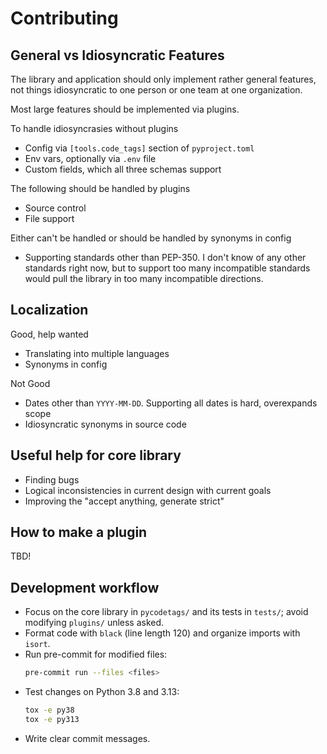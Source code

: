 # Contributing

## General vs Idiosyncratic Features
The library and application should only implement rather general features, not things idiosyncratic to one person
or one team at one organization. 

Most large features should be implemented via plugins.

To handle idiosyncrasies without plugins

- Config via `[tools.code_tags]` section of `pyproject.toml`
- Env vars, optionally via `.env` file
- Custom fields, which all three schemas support

The following should be handled by plugins
- Source control
- File support

Either can't be handled or should be handled by synonyms in config
- Supporting standards other than PEP-350. I don't know of any other standards right now, but to support too many
 incompatible standards would pull the library in too many incompatible directions.

## Localization

Good, help wanted
- Translating into multiple languages
- Synonyms in config

Not Good
- Dates other than `YYYY-MM-DD`. Supporting all dates is hard, overexpands scope
- Idiosyncratic synonyms in source code


## Useful help for core library
- Finding bugs
- Logical inconsistencies in current design with current goals
- Improving the "accept anything, generate strict"

## How to make a plugin

TBD!


## Development workflow

- Focus on the core library in `pycodetags/` and its tests in `tests/`; avoid modifying `plugins/` unless asked.
- Format code with `black` (line length 120) and organize imports with `isort`.
- Run pre-commit for modified files:
  ```bash
  pre-commit run --files <files>
  ```
- Test changes on Python 3.8 and 3.13:
  ```bash
  tox -e py38
  tox -e py313
  ```
- Write clear commit messages.


